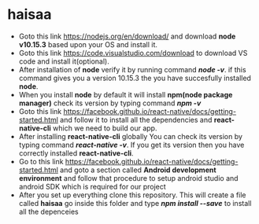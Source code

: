 # haisaa
* Goto this link https://nodejs.org/en/download/ and download **node v10.15.3** based upon your OS and install it.
* Goto this link https://code.visualstudio.com/download to download VS code and install it(optional).
* After installation of **node** verify it by running command ***node -v***. if this command gives you a version 10.15.3 the you have   succesfully installed **node**.
* When you install **node** by default it will install **npm(node package manager)** check its version by typing command ***npm -v***
* Goto this link https://facebook.github.io/react-native/docs/getting-started.html and follow it to install all the        dependencies and **react-native-cli** which we need to build our app.
* After installing **react-native-cli** globally You can check its version by typing command ***react-native -v***. If you get its version then you have correctly installed **react-native-cli**.
* Go to this link https://facebook.github.io/react-native/docs/getting-started.html and goto a section called **Android development environment** and follow that procedure to setup android studio and android SDK which is required for our project
* After you set up everything clone this repository. This will create a file called **haisaa** go inside this folder and type ***npm install --save*** to install all the depenceies
